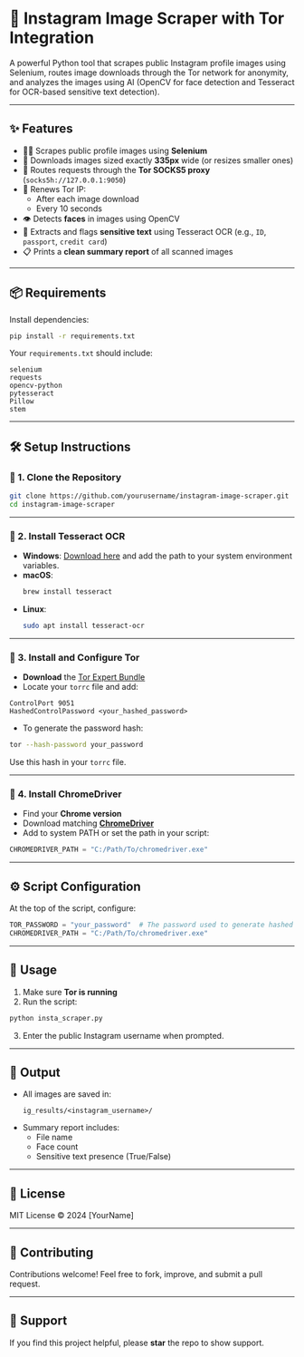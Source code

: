 # 📸 Instagram Image Scraper with Tor Integration

A powerful Python tool that scrapes public Instagram profile images using Selenium, routes image downloads through the Tor network for anonymity, and analyzes the images using AI (OpenCV for face detection and Tesseract for OCR-based sensitive text detection).

---

## ✨ Features

- 🕵️‍♂️ Scrapes public profile images using **Selenium**
- 📏 Downloads images sized exactly **335px** wide (or resizes smaller ones)
- 🧅 Routes requests through the **Tor SOCKS5 proxy** (`socks5h://127.0.0.1:9050`)
- 🔁 Renews Tor IP:
  - After each image download
  - Every 10 seconds
- 👁️ Detects **faces** in images using OpenCV
- 🔐 Extracts and flags **sensitive text** using Tesseract OCR (e.g., `ID`, `passport`, `credit card`)
- 📋 Prints a **clean summary report** of all scanned images

---

## 📦 Requirements

Install dependencies:

```bash
pip install -r requirements.txt
```

Your `requirements.txt` should include:

```
selenium
requests
opencv-python
pytesseract
Pillow
stem
```

---

## 🛠 Setup Instructions

### 🔹 1. Clone the Repository

```bash
git clone https://github.com/yourusername/instagram-image-scraper.git
cd instagram-image-scraper
```

---

### 🔹 2. Install Tesseract OCR

- **Windows**: [Download here](https://github.com/UB-Mannheim/tesseract/wiki) and add the path to your system environment variables.
- **macOS**:
  ```bash
  brew install tesseract
  ```
- **Linux**:
  ```bash
  sudo apt install tesseract-ocr
  ```

---

### 🔹 3. Install and Configure Tor

- **Download** the [Tor Expert Bundle](https://www.torproject.org/download/)
- Locate your `torrc` file and add:

```
ControlPort 9051
HashedControlPassword <your_hashed_password>
```

- To generate the password hash:

```bash
tor --hash-password your_password
```

Use this hash in your `torrc` file.

---

### 🔹 4. Install ChromeDriver

- Find your **Chrome version**
- Download matching **[ChromeDriver](https://chromedriver.chromium.org/downloads)**
- Add to system PATH or set the path in your script:
```python
CHROMEDRIVER_PATH = "C:/Path/To/chromedriver.exe"
```

---

## ⚙️ Script Configuration

At the top of the script, configure:

```python
TOR_PASSWORD = "your_password"  # The password used to generate hashed password in torrc
CHROMEDRIVER_PATH = "C:/Path/To/chromedriver.exe"
```

---

## 🚀 Usage

1. Make sure **Tor is running**
2. Run the script:

```bash
python insta_scraper.py
```

3. Enter the public Instagram username when prompted.

---

## 📁 Output

- All images are saved in:
  ```
  ig_results/<instagram_username>/
  ```
- Summary report includes:
  - File name
  - Face count
  - Sensitive text presence (True/False)

---

## 📄 License

MIT License © 2024 [YourName]

---

## 🤝 Contributing

Contributions welcome! Feel free to fork, improve, and submit a pull request.

---

## 🌟 Support

If you find this project helpful, please **star** the repo to show support.
